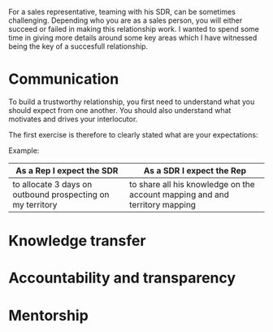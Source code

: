 
For a sales representative, teaming with his SDR, can be sometimes challenging. Depending who you are as a sales person, you will either succeed or failed in making this relationship work.
I wanted to spend some time in giving more details around some key areas which I have witnessed being the key of a succesfull relationship.


# Communication

To build a trustworthy relationship, you first need to understand what you should expect from one another.
You should also understand what motivates and drives your interlocutor.

The first exercise is therefore to clearly stated what are your expectations:

Example:

As a Rep I expect the SDR | As a SDR I expect the Rep |
----|------|
to allocate 3 days on outbound prospecting on my territory | to share all his knowledge on the account mapping and and territory mapping |




# Knowledge transfer


# Accountability and transparency


# Mentorship










